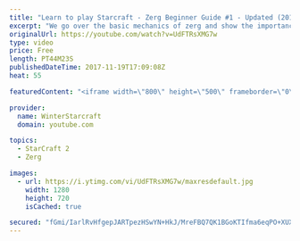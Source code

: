 ```yaml
---
title: "Learn to play Starcraft - Zerg Beginner Guide #1 - Updated (2017)"
excerpt: "We go over the basic mechanics of zerg and show the importance of understanding at least some of what your opponent is doing.  This guide is meant for players with an understanding of the objectives of starcraft but without any strong direction or gameplan, especially for each specific race! -- Watch"
originalUrl: https://youtube.com/watch?v=UdFTRsXMG7w
type: video
price: Free
length: PT44M23S
publishedDateTime: 2017-11-19T17:09:08Z
heat: 55

featuredContent: "<iframe width=\"800\" height=\"500\" frameborder=\"0\" src=\"https://www.youtube.com/embed/UdFTRsXMG7w\" allow=\"accelerometer; autoplay; encrypted-media; gyroscope; picture-in-picture\" allowfullscreen></iframe>"

provider:
  name: WinterStarcraft
  domain: youtube.com

topics:
  - StarCraft 2
  - Zerg

images:
  - url: https://i.ytimg.com/vi/UdFTRsXMG7w/maxresdefault.jpg
    width: 1280
    height: 720
    isCached: true

secured: "fGmi/IarlRvHfgepJARTpezHSwYN+HkJ/MreFBQ7QK1BGoKTIfma6eqPO+XUXvWPdtfWxS8jtZ3/Rkt6tRA1Q0dhthVcgx0M00mQ2bv2Y+fQeZVqdHeraLtSI9tCI/1bMP0IpLgvw1ExfK4FbzweK6DyZSStucVpWO2l5oo+29se0z3wLA1Mpgv/Ee6ZsQhws76JeUQvYPW8EpyXyE0IhtYF9Vi9MAzCZQI68HUGfS0EKnC7TV0PtMiMW2rVuka8u5kx02EyTV9HQpXUiKfksbcv63ID1HgcVLyH9dpPz+y/o5rJrwWg55fkco6eKsP91ILo20r+p9mLYtldKA8P1k9Ni6foFwVpT7U6RM191ynKcHdln4+GUB9E1TvgXVtdX4lnfxdaoBsTso2ym/3RooVWwLlH+MKalUzSoNHFoUO1LzoA28Pzu3NBI/qYw7Xq;wnPt1Hsx2SgaXIJ2TOwarQ=="
---
```


